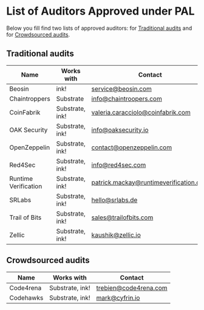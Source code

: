 # List of Auditors Approved under PAL
Below you fill find two lists of approved auditors: for [Traditional audits](#traditional-audits) and for [Crowdsourced audits](#crowdsourced-audits).

## Traditional audits
| Name                 | Works with      | Contact |
| -------------------- | --------------- | -------------------------------------- |
| Beosin               | ink!            | service@beosin.com                     |
| Chaintroppers        | Substrate       | info@chaintroopers.com                 |
| CoinFabrik           | Substrate, ink! | valeria.caracciolo@coinfabrik.com      |
| OAK Security         | Substrate, ink! | info@oaksecurity.io                    |
| OpenZeppelin         | Substrate, ink! | contact@openzeppelin.com               |
| Red4Sec              | Substrate, ink! | info@red4sec.com                       |
| Runtime Verification | Substrate, ink! | patrick.mackay@runtimeverification.com |
| SRLabs               | Substrate, ink! | hello@srlabs.de                        |
| Trail of Bits        | Substrate, ink! | sales@trailofbits.com                  |
| Zellic               | Substrate, ink! | kaushik@zellic.io                      |

## Crowdsourced audits
| Name       | Works with      | Contact               |
| ---------- | --------------- | --------------------- |
| Code4rena  | Substrate, ink! | trebien@code4rena.com |
| Codehawks  | Substrate, ink! | mark@cyfrin.io        |
